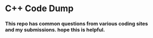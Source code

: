 # C++ Code Dump
### This repo has common questions from various coding sites and my submissions. hope this is helpful.
